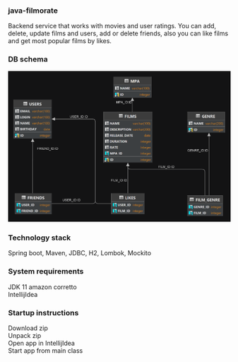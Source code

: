 ### java-filmorate
Backend service that works with movies and user ratings. You can add, delete, update films and users,
add or delete friends, also you can like films and get most popular films by likes.

### DB schema
![Schema DB](src/main/resources/schema.png)

### Technology stack
Spring boot, Maven, JDBC, H2, Lombok, Mockito

### System requirements
JDK 11 amazon corretto  
IntellijIdea

### Startup instructions
Download zip  
Unpack zip  
Open app in IntellijIdea  
Start app from main class  
